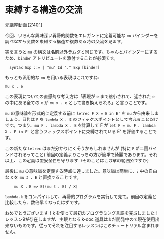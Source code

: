 # 束縛する構造の交流

[元講座動画 [2'40"]](http://youtu.be/Ox4uXDpcY64)


今回、いろんな興味深い再帰的関数をエレガントに定義可能な `mu` バインダーを調べながら変数を束縛する構造が複数ある時の交流を見ます。

実を言うと `mu` の構文は名前以外ラムダと同じです。ちゃんとバインダーにするため、`binder` アトリビュートを添付することが必須です。

```
  syntax Exp ::= | "mu" Id "." Exp [binder]
```

もっとも汎用的な `mu` を用いる表現はこれですね:

```
mu x . e
```

この表現についての直感的な考え方は「表現が `e` まで縮小されて、返された `e` の中にある全ての `x` が `mu x . e` として書き換えられる」と言うことです。

`mu` の意味論を形式的に定義する前に `letrec F X = E in E'` を `mu` から由来しましょう。目的は `F` を `lambda X . E` のフィックスポイントとして考えることだけです。つまり、`mu F . lambda X . E` を計算して F が `let F = mu F . lambda X . E in E'` と言うフィックスポイントに束縛されている E' を評価することです。

この新たな `letrec` はまだ分かりにくそうかもしれませんが (特に `F` が二回バインドされるってこと) 前回の定義よりこっちの方が簡単で綺麗であります。それ以上、この定義は型安全性を守ります（そのことはこの章の範囲外ですが）

最後に `mu` の意味論を定義する時点に達しました。意味論は簡単に、`E` 中の自由な `X` を `mu X . E` と置換することです。

```
    mu X . E => E[(mu X . E) / X]
```

`lambda.k` をコンパイルして、再帰的プログラムを実行して見て。前回の定義と比較したら、数倍早くなったはずです。

おめでとうございます！k を使って最初のプログラミング言語を完成しました！レッスン9が存在しますが、主眼となる k-doc 道具はまだ開発中ので現在使用出来ないものです。従ってそれを注目するレッスンはこのチュートリアル含まれません。
